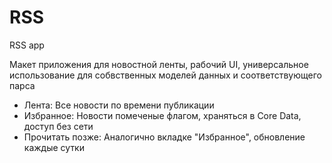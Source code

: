 # RSS
RSS app

Макет приложения для новостной ленты, рабочий UI, универсальное использование для собвственных моделей данных и соответствующего парса
- Лента: Все новости по времени публикации
- Избранное: Новости помеченые флагом, храняться в Core Data, доступ без сети
- Прочитать позже: Аналогично вкладке "Избранное", обновление каждые сутки
